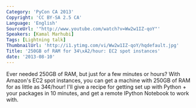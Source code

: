 ```yaml
---
Category: 'PyCon CA 2013'
Copyright: 'CC BY-SA 2.5 CA'
Language: 'English'
SourceUrl: '"http://www.youtube.com/watch?v=Ww2w1IZ-qoY"'
Speakers: [Kamal Marhubi]
Tags: [Lightning talk]
ThumbnailUrl: 'http://i1.ytimg.com/vi/Ww2w1IZ-qoY/hqdefault.jpg'
Title: '250GB of RAM for 34\xA2/hour: EC2 spot instances'
date: '2013-08-10'
---
```

Ever needed 250GB of RAM, but just for a few minutes or hours? With Amazon's EC2 spot instances, you can get a machine with 250GB of RAM for as little as 34¢/hour! I'll give a recipe for getting set up with Python + your packages in 10 minutes, and get a remote IPython Notebook to work with.
